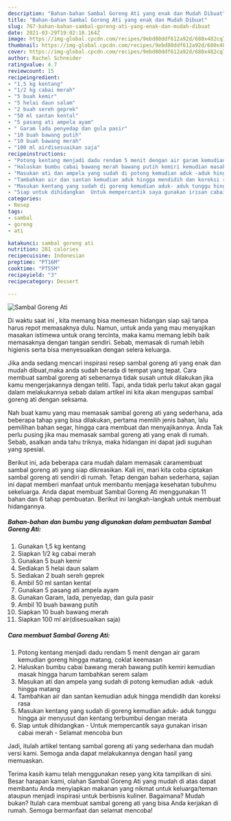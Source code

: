 ```yaml
---
description: "Bahan-bahan Sambal Goreng Ati yang enak dan Mudah Dibuat"
title: "Bahan-bahan Sambal Goreng Ati yang enak dan Mudah Dibuat"
slug: 767-bahan-bahan-sambal-goreng-ati-yang-enak-dan-mudah-dibuat
date: 2021-03-29T19:02:18.164Z
image: https://img-global.cpcdn.com/recipes/9ebd80ddf612a92d/680x482cq70/sambal-goreng-ati-foto-resep-utama.jpg
thumbnail: https://img-global.cpcdn.com/recipes/9ebd80ddf612a92d/680x482cq70/sambal-goreng-ati-foto-resep-utama.jpg
cover: https://img-global.cpcdn.com/recipes/9ebd80ddf612a92d/680x482cq70/sambal-goreng-ati-foto-resep-utama.jpg
author: Rachel Schneider
ratingvalue: 4.7
reviewcount: 15
recipeingredient:
- "1,5 kg kentang"
- "1/2 kg cabai merah"
- "5 buah kemir"
- "5 helai daun salam"
- "2 buah sereh geprek"
- "50 ml santan kental"
- "5 pasang ati ampela ayam"
- " Garam lada penyedap dan gula pasir"
- "10 buah bawang putih"
- "10 buah bawang merah"
- "100 ml airdisesuaikan saja"
recipeinstructions:
- "Potong kentang menjadi dadu rendam 5 menit dengan air garam kemudian goreng hingga matang, coklat keemasan"
- "Haluskan bumbu cabai bawang merah bawang putih kemiri kemudian masak hingga harum tambahkan serem salam"
- "Masukan ati dan ampela yang sudah di potong kemudian aduk -aduk hingga matang"
- "Tambahkan air dan santan kemudian aduk hingga mendidih dan koreksi rasa"
- "Masukan kentang yang sudah di goreng kemudian aduk- aduk tunggu hingga air menyusut dan kentang terbumbui dengan merata"
- "Siap untuk dihidangkan  Untuk mempercantik saya gunakan irisan cabai merah  Selamat mencoba bun"
categories:
- Resep
tags:
- sambal
- goreng
- ati

katakunci: sambal goreng ati 
nutrition: 281 calories
recipecuisine: Indonesian
preptime: "PT16M"
cooktime: "PT55M"
recipeyield: "3"
recipecategory: Dessert

---
```



![Sambal Goreng Ati](https://img-global.cpcdn.com/recipes/9ebd80ddf612a92d/680x482cq70/sambal-goreng-ati-foto-resep-utama.jpg)

Di waktu  saat ini , kita memang bisa memesan hidangan siap saji tanpa harus repot memasaknya dulu. Namun, untuk anda yang mau menyajikan masakan istimewa untuk orang tercinta, maka kamu memang lebih baik memasaknya dengan tangan sendiri. Sebab, memasak di rumah lebih higienis serta bisa menyesuaikan dengan selera keluarga.

Jika anda sedang mencari inspirasi resep sambal goreng ati yang enak dan mudah dibuat,maka anda sudah berada di tempat yang tepat. Cara membuat sambal goreng ati  sebenarnya tidak susah untuk dilakukan jika kamu mengerjakannya dengan teliti. Tapi, anda tidak perlu takut akan gagal dalam melakukannya 
sebab dalam artikel ini kita akan mengupas sambal goreng ati dengan seksama.  



Nah buat kamu yang mau memasak sambal goreng ati yang sederhana, ada beberapa tahap yang bisa dilakukan, pertama memilih jenis bahan, lalu pemilihan bahan segar, hingga cara membuat dan menyajikannya. Anda Tak perlu pusing jika mau memasak sambal goreng ati yang enak di rumah. Sebab, asalkan anda  tahu triknya, maka hidangan ini dapat jadi suguhan yang spesial.

Berikut ini, ada beberapa cara mudah dalam memasak caramembuat sambal goreng ati yang siap dikreasikan. Kali ini, mari kita coba ciptakan sambal goreng ati sendiri di rumah. Tetap dengan bahan sederhana, sajian ini dapat memberi manfaat untuk membantu menjaga kesehatan tubuhmu sekeluarga. Anda dapat membuat Sambal Goreng Ati menggunakan 11 bahan dan 6 tahap pembuatan. Berikut ini langkah-langkah untuk membuat hidangannya.

<!--inarticleads1-->

##### Bahan-bahan dan bumbu yang digunakan dalam pembuatan Sambal Goreng Ati:

1. Gunakan 1,5 kg kentang
1. Siapkan 1/2 kg cabai merah
1. Gunakan 5 buah kemir
1. Sediakan 5 helai daun salam
1. Sediakan 2 buah sereh geprek
1. Ambil 50 ml santan kental
1. Gunakan 5 pasang ati ampela ayam
1. Gunakan  Garam, lada, penyedap, dan gula pasir
1. Ambil 10 buah bawang putih
1. Siapkan 10 buah bawang merah
1. Siapkan 100 ml air(disesuaikan saja)




<!--inarticleads2-->

##### Cara membuat Sambal Goreng Ati:

1. Potong kentang menjadi dadu rendam 5 menit dengan air garam kemudian goreng hingga matang, coklat keemasan
1. Haluskan bumbu cabai bawang merah bawang putih kemiri kemudian masak hingga harum tambahkan serem salam
1. Masukan ati dan ampela yang sudah di potong kemudian aduk -aduk hingga matang
1. Tambahkan air dan santan kemudian aduk hingga mendidih dan koreksi rasa
1. Masukan kentang yang sudah di goreng kemudian aduk- aduk tunggu hingga air menyusut dan kentang terbumbui dengan merata
1. Siap untuk dihidangkan  - Untuk mempercantik saya gunakan irisan cabai merah  - Selamat mencoba bun




Jadi, itulah artikel tentang  sambal goreng ati  yang sederhana dan mudah versi kami. Semoga anda dapat melakukannya dengan hasil yang memuaskan. 

Terima kasih kamu telah menggunakan resep yang kita tampilkan di sini. Besar harapan kami, olahan  Sambal Goreng Ati yang mudah di atas dapat membantu Anda menyiapkan makanan yang nikmat untuk keluarga/teman ataupun menjadi inspirasi untuk berbisnis kuliner. Bagaimana? Mudah bukan? Itulah cara membuat sambal goreng ati yang bisa Anda kerjakan di rumah. Semoga bermanfaat dan selamat mencoba!

